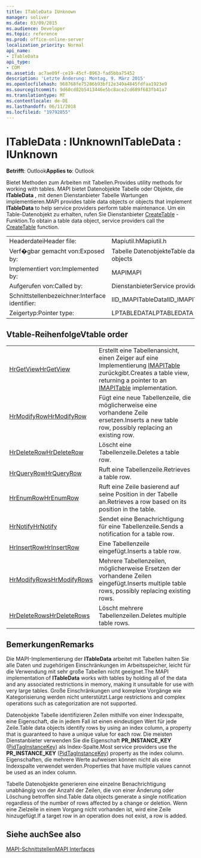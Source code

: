 ```yaml
---
title: ITableData IUnknown
manager: soliver
ms.date: 03/09/2015
ms.audience: Developer
ms.topic: reference
ms.prod: office-online-server
localization_priority: Normal
api_name:
- ITableData
api_type:
- COM
ms.assetid: ac7ae09f-ce19-45cf-8963-fad5bba75452
description: 'Letzte Änderung: Montag, 9. März 2015'
ms.openlocfilehash: 968768fe75286b93bf12e349a4845fdfaa1923e9
ms.sourcegitcommit: 9d60cd82b5413446e5bc8ace2cd689f683fb41a7
ms.translationtype: MT
ms.contentlocale: de-DE
ms.lasthandoff: 06/11/2018
ms.locfileid: "19792855"
---
```

# <a name="itabledata--iunknown"></a><span data-ttu-id="66f29-103">ITableData : IUnknown</span><span class="sxs-lookup"><span data-stu-id="66f29-103">ITableData : IUnknown</span></span>

  
  
<span data-ttu-id="66f29-104">**Betrifft**: Outlook</span><span class="sxs-lookup"><span data-stu-id="66f29-104">**Applies to**: Outlook</span></span> 
  
<span data-ttu-id="66f29-105">Bietet Methoden zum Arbeiten mit Tabellen.</span><span class="sxs-lookup"><span data-stu-id="66f29-105">Provides utility methods for working with tables.</span></span> <span data-ttu-id="66f29-106">MAPI bietet Datenobjekte Tabelle oder Objekte, die **ITableData** , mit denen Dienstanbieter Tabelle Wartungen implementieren.</span><span class="sxs-lookup"><span data-stu-id="66f29-106">MAPI provides table data objects or objects that implement **ITableData** to help service providers perform table maintenance.</span></span> <span data-ttu-id="66f29-107">Um ein Table-Datenobjekt zu erhalten, rufen Sie Dienstanbieter [CreateTable](createtable.md) -Funktion.</span><span class="sxs-lookup"><span data-stu-id="66f29-107">To obtain a table data object, service providers call the [CreateTable](createtable.md) function.</span></span> 
  
|||
|:-----|:-----|
|<span data-ttu-id="66f29-108">Headerdatei</span><span class="sxs-lookup"><span data-stu-id="66f29-108">Header file:</span></span>  <br/> |<span data-ttu-id="66f29-109">Mapiutil.h</span><span class="sxs-lookup"><span data-stu-id="66f29-109">Mapiutil.h</span></span>  <br/> |
|<span data-ttu-id="66f29-110">Verf�gbar gemacht von:</span><span class="sxs-lookup"><span data-stu-id="66f29-110">Exposed by:</span></span>  <br/> |<span data-ttu-id="66f29-111">Tabelle Datenobjekte</span><span class="sxs-lookup"><span data-stu-id="66f29-111">Table data objects</span></span>  <br/> |
|<span data-ttu-id="66f29-112">Implementiert von:</span><span class="sxs-lookup"><span data-stu-id="66f29-112">Implemented by:</span></span>  <br/> |<span data-ttu-id="66f29-113">MAPI</span><span class="sxs-lookup"><span data-stu-id="66f29-113">MAPI</span></span>  <br/> |
|<span data-ttu-id="66f29-114">Aufgerufen von:</span><span class="sxs-lookup"><span data-stu-id="66f29-114">Called by:</span></span>  <br/> |<span data-ttu-id="66f29-115">Dienstanbieter</span><span class="sxs-lookup"><span data-stu-id="66f29-115">Service providers</span></span>  <br/> |
|<span data-ttu-id="66f29-116">Schnittstellenbezeichner:</span><span class="sxs-lookup"><span data-stu-id="66f29-116">Interface identifier:</span></span>  <br/> |<span data-ttu-id="66f29-117">IID_IMAPITableData</span><span class="sxs-lookup"><span data-stu-id="66f29-117">IID_IMAPITableData</span></span>  <br/> |
|<span data-ttu-id="66f29-118">Zeigertyp:</span><span class="sxs-lookup"><span data-stu-id="66f29-118">Pointer type:</span></span>  <br/> |<span data-ttu-id="66f29-119">LPTABLEDATA</span><span class="sxs-lookup"><span data-stu-id="66f29-119">LPTABLEDATA</span></span>  <br/> |
   
## <a name="vtable-order"></a><span data-ttu-id="66f29-120">Vtable-Reihenfolge</span><span class="sxs-lookup"><span data-stu-id="66f29-120">Vtable order</span></span>

|||
|:-----|:-----|
|[<span data-ttu-id="66f29-121">HrGetView</span><span class="sxs-lookup"><span data-stu-id="66f29-121">HrGetView</span></span>](itabledata-hrgetview.md) <br/> |<span data-ttu-id="66f29-122">Erstellt eine Tabellenansicht, einen Zeiger auf eine Implementierung [IMAPITable](imapitableiunknown.md) zurückgibt.</span><span class="sxs-lookup"><span data-stu-id="66f29-122">Creates a table view, returning a pointer to an [IMAPITable](imapitableiunknown.md) implementation.</span></span>  <br/> |
|[<span data-ttu-id="66f29-123">HrModifyRow</span><span class="sxs-lookup"><span data-stu-id="66f29-123">HrModifyRow</span></span>](itabledata-hrmodifyrow.md) <br/> |<span data-ttu-id="66f29-124">Fügt eine neue Tabellenzeile, die möglicherweise eine vorhandene Zeile ersetzen.</span><span class="sxs-lookup"><span data-stu-id="66f29-124">Inserts a new table row, possibly replacing an existing row.</span></span>  <br/> |
|[<span data-ttu-id="66f29-125">HrDeleteRow</span><span class="sxs-lookup"><span data-stu-id="66f29-125">HrDeleteRow</span></span>](itabledata-hrdeleterow.md) <br/> |<span data-ttu-id="66f29-126">Löscht eine Tabellenzeile.</span><span class="sxs-lookup"><span data-stu-id="66f29-126">Deletes a table row.</span></span>  <br/> |
|[<span data-ttu-id="66f29-127">HrQueryRow</span><span class="sxs-lookup"><span data-stu-id="66f29-127">HrQueryRow</span></span>](itabledata-hrqueryrow.md) <br/> |<span data-ttu-id="66f29-128">Ruft eine Tabellenzeile.</span><span class="sxs-lookup"><span data-stu-id="66f29-128">Retrieves a table row.</span></span>  <br/> |
|[<span data-ttu-id="66f29-129">HrEnumRow</span><span class="sxs-lookup"><span data-stu-id="66f29-129">HrEnumRow</span></span>](itabledata-hrenumrow.md) <br/> |<span data-ttu-id="66f29-130">Ruft eine Zeile basierend auf seine Position in der Tabelle an.</span><span class="sxs-lookup"><span data-stu-id="66f29-130">Retrieves a row based on its position in the table.</span></span>  <br/> |
|[<span data-ttu-id="66f29-131">HrNotify</span><span class="sxs-lookup"><span data-stu-id="66f29-131">HrNotify</span></span>](itabledata-hrnotify.md) <br/> |<span data-ttu-id="66f29-132">Sendet eine Benachrichtigung für eine Tabellenzeile.</span><span class="sxs-lookup"><span data-stu-id="66f29-132">Sends a notification for a table row.</span></span>  <br/> |
|[<span data-ttu-id="66f29-133">HrInsertRow</span><span class="sxs-lookup"><span data-stu-id="66f29-133">HrInsertRow</span></span>](itabledata-hrinsertrow.md) <br/> |<span data-ttu-id="66f29-134">Eine Tabellenzeile eingefügt.</span><span class="sxs-lookup"><span data-stu-id="66f29-134">Inserts a table row.</span></span>  <br/> |
|[<span data-ttu-id="66f29-135">HrModifyRows</span><span class="sxs-lookup"><span data-stu-id="66f29-135">HrModifyRows</span></span>](itabledata-hrmodifyrows.md) <br/> |<span data-ttu-id="66f29-136">Mehrere Tabellenzeilen, möglicherweise Ersetzen der vorhandene Zeilen eingefügt.</span><span class="sxs-lookup"><span data-stu-id="66f29-136">Inserts multiple table rows, possibly replacing existing rows.</span></span>  <br/> |
|[<span data-ttu-id="66f29-137">HrDeleteRows</span><span class="sxs-lookup"><span data-stu-id="66f29-137">HrDeleteRows</span></span>](itabledata-hrdeleterows.md) <br/> |<span data-ttu-id="66f29-138">Löscht mehrere Tabellenzeilen.</span><span class="sxs-lookup"><span data-stu-id="66f29-138">Deletes multiple table rows.</span></span>  <br/> |
   
## <a name="remarks"></a><span data-ttu-id="66f29-139">Bemerkungen</span><span class="sxs-lookup"><span data-stu-id="66f29-139">Remarks</span></span>

<span data-ttu-id="66f29-140">Die MAPI-Implementierung der **ITableData** arbeitet mit Tabellen halten Sie alle Daten und zugehörigen Einschränkungen im Arbeitsspeicher, leicht für die Verwendung mit sehr große Tabellen nicht geeignet.</span><span class="sxs-lookup"><span data-stu-id="66f29-140">The MAPI implementation of **ITableData** works with tables by holding all of the data and any associated restrictions in memory, making it unsuitable for use with very large tables.</span></span> <span data-ttu-id="66f29-141">Große Einschränkungen und komplexe Vorgänge wie Kategorisierung werden nicht unterstützt.</span><span class="sxs-lookup"><span data-stu-id="66f29-141">Large restrictions and complex operations such as categorization are not supported.</span></span> 
  
<span data-ttu-id="66f29-142">Datenobjekte Tabelle identifizieren Zeilen mithilfe von einer Indexspalte, eine Eigenschaft, die in jedem Fall ist einen eindeutigen Wert für jede Zeile.</span><span class="sxs-lookup"><span data-stu-id="66f29-142">Table data objects identify rows by using an index column, a property that is guaranteed to have a unique value for each row.</span></span> <span data-ttu-id="66f29-143">Die meisten Dienstanbieter verwenden Sie die Eigenschaft **PR_INSTANCE_KEY** ([PidTagInstanceKey](pidtaginstancekey-canonical-property.md)) als Index-Spalte.</span><span class="sxs-lookup"><span data-stu-id="66f29-143">Most service providers use the **PR_INSTANCE_KEY** ([PidTagInstanceKey](pidtaginstancekey-canonical-property.md)) property as the index column.</span></span> <span data-ttu-id="66f29-144">Eigenschaften, die mehrere Werte aufweisen können nicht als eine Indexspalte verwendet werden.</span><span class="sxs-lookup"><span data-stu-id="66f29-144">Properties that have multiple values cannot be used as an index column.</span></span>
  
<span data-ttu-id="66f29-145">Tabelle Datenobjekte generieren eine einzelne Benachrichtigung unabhängig von der Anzahl der Zeilen, die von einer Änderung oder Löschung betroffen sind.</span><span class="sxs-lookup"><span data-stu-id="66f29-145">Table data objects generate a single notification regardless of the number of rows affected by a change or deletion.</span></span> <span data-ttu-id="66f29-146">Wenn eine Zielzeile in einem Vorgang nicht vorhanden ist, wird eine Zeile hinzugefügt.</span><span class="sxs-lookup"><span data-stu-id="66f29-146">If a target row in an operation does not exist, a row is added.</span></span>
  
## <a name="see-also"></a><span data-ttu-id="66f29-147">Siehe auch</span><span class="sxs-lookup"><span data-stu-id="66f29-147">See also</span></span>



[<span data-ttu-id="66f29-148">MAPI-Schnittstellen</span><span class="sxs-lookup"><span data-stu-id="66f29-148">MAPI Interfaces</span></span>](mapi-interfaces.md)

